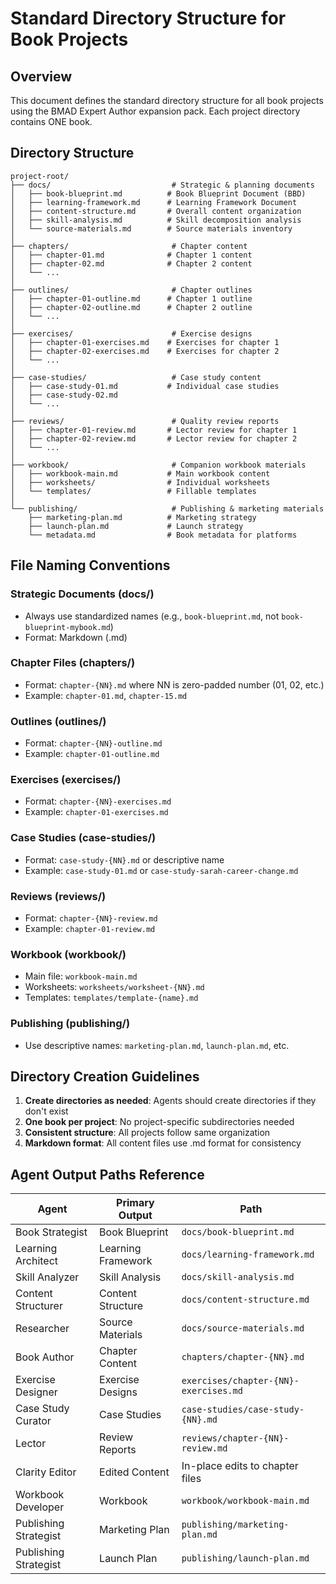# Standard Directory Structure for Book Projects

## Overview
This document defines the standard directory structure for all book projects using the BMAD Expert Author expansion pack. Each project directory contains ONE book.

## Directory Structure

```
project-root/
├── docs/                           # Strategic & planning documents
│   ├── book-blueprint.md          # Book Blueprint Document (BBD)
│   ├── learning-framework.md      # Learning Framework Document
│   ├── content-structure.md       # Overall content organization
│   ├── skill-analysis.md          # Skill decomposition analysis
│   └── source-materials.md        # Source materials inventory
│
├── chapters/                       # Chapter content
│   ├── chapter-01.md              # Chapter 1 content
│   ├── chapter-02.md              # Chapter 2 content
│   └── ...
│
├── outlines/                       # Chapter outlines
│   ├── chapter-01-outline.md      # Chapter 1 outline
│   ├── chapter-02-outline.md      # Chapter 2 outline
│   └── ...
│
├── exercises/                      # Exercise designs
│   ├── chapter-01-exercises.md    # Exercises for chapter 1
│   ├── chapter-02-exercises.md    # Exercises for chapter 2
│   └── ...
│
├── case-studies/                   # Case study content
│   ├── case-study-01.md           # Individual case studies
│   ├── case-study-02.md
│   └── ...
│
├── reviews/                        # Quality review reports
│   ├── chapter-01-review.md       # Lector review for chapter 1
│   ├── chapter-02-review.md       # Lector review for chapter 2
│   └── ...
│
├── workbook/                       # Companion workbook materials
│   ├── workbook-main.md           # Main workbook content
│   ├── worksheets/                # Individual worksheets
│   └── templates/                 # Fillable templates
│
└── publishing/                     # Publishing & marketing materials
    ├── marketing-plan.md          # Marketing strategy
    ├── launch-plan.md             # Launch strategy
    └── metadata.md                # Book metadata for platforms

```

## File Naming Conventions

### Strategic Documents (docs/)
- Always use standardized names (e.g., `book-blueprint.md`, not `book-blueprint-mybook.md`)
- Format: Markdown (.md)

### Chapter Files (chapters/)
- Format: `chapter-{NN}.md` where NN is zero-padded number (01, 02, etc.)
- Example: `chapter-01.md`, `chapter-15.md`

### Outlines (outlines/)
- Format: `chapter-{NN}-outline.md`
- Example: `chapter-01-outline.md`

### Exercises (exercises/)
- Format: `chapter-{NN}-exercises.md`
- Example: `chapter-01-exercises.md`

### Case Studies (case-studies/)
- Format: `case-study-{NN}.md` or descriptive name
- Example: `case-study-01.md` or `case-study-sarah-career-change.md`

### Reviews (reviews/)
- Format: `chapter-{NN}-review.md`
- Example: `chapter-01-review.md`

### Workbook (workbook/)
- Main file: `workbook-main.md`
- Worksheets: `worksheets/worksheet-{NN}.md`
- Templates: `templates/template-{name}.md`

### Publishing (publishing/)
- Use descriptive names: `marketing-plan.md`, `launch-plan.md`, etc.

## Directory Creation Guidelines

1. **Create directories as needed**: Agents should create directories if they don't exist
2. **One book per project**: No project-specific subdirectories needed
3. **Consistent structure**: All projects follow same organization
4. **Markdown format**: All content files use .md format for consistency

## Agent Output Paths Reference

| Agent | Primary Output | Path |
|-------|---------------|------|
| Book Strategist | Book Blueprint | `docs/book-blueprint.md` |
| Learning Architect | Learning Framework | `docs/learning-framework.md` |
| Skill Analyzer | Skill Analysis | `docs/skill-analysis.md` |
| Content Structurer | Content Structure | `docs/content-structure.md` |
| Researcher | Source Materials | `docs/source-materials.md` |
| Book Author | Chapter Content | `chapters/chapter-{NN}.md` |
| Exercise Designer | Exercise Designs | `exercises/chapter-{NN}-exercises.md` |
| Case Study Curator | Case Studies | `case-studies/case-study-{NN}.md` |
| Lector | Review Reports | `reviews/chapter-{NN}-review.md` |
| Clarity Editor | Edited Content | In-place edits to chapter files |
| Workbook Developer | Workbook | `workbook/workbook-main.md` |
| Publishing Strategist | Marketing Plan | `publishing/marketing-plan.md` |
| Publishing Strategist | Launch Plan | `publishing/launch-plan.md` |
